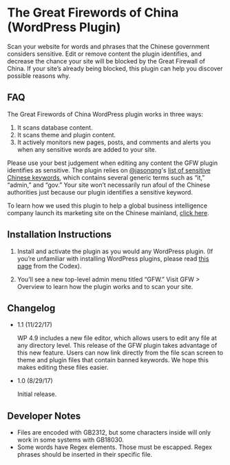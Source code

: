 # The Great Firewords of China (WordPress Plugin)

Scan your website for words and phrases that the Chinese government considers sensitive. Edit or remove content the plugin identifies, and decrease the chance your site will be blocked by the Great Firewall of China. If your site’s already being blocked, this plugin can help you discover possible reasons why.

## FAQ
The Great Firewords of China WordPress plugin works in three ways:

1. It scans database content.
2. It scans theme and plugin content.
3. It actively monitors new pages, posts, and comments and alerts you when any sensitive words are added to your site.

Please use your best judgement when editing any content the GFW plugin identifies as sensitive. The plugin relies on [@jasonqng](https://github.com/jasonqng)'s [list of sensitive Chinese keywords](https://github.com/jasonqng/chinese-keywords), which contains several generic terms such as “it,” “admin,” and “gov.” Your site won’t necessarily run afoul of the Chinese authorities just because our plugin identifies a sensitive keyword.

To learn how we used this plugin to help a global business intelligence company launch its marketing site on the Chinese mainland, [click here](https://studiohyperset.com/how-do-i-launch-a-chinese-website/?utm_source=GitHub&utm_medium=GFW-Repo).

## Installation Instructions
1. Install and activate the plugin as you would any WordPress plugin. (If you’re unfamiliar with installing WordPress plugins, please read [this page](https://codex.wordpress.org/Managing_Plugins) from the Codex).

2. You’ll see a new top-level admin menu titled “GFW.” Visit GFW > Overview to learn how the plugin works and to scan your site.

## Changelog
- 1.1 (11/22/17)

  WP 4.9 includes a new file editor, which allows users to edit any file at any directory level. This release of the GFW plugin takes advantage of this new feature. Users can now link directly from the file scan screen to theme and plugin files that contain banned keywords. We hope this makes editing these files easier.

- 1.0 (8/29/17)
  
  Initial release.

## Developer Notes
- Files are encoded with GB2312, but some characters inside will only work in some systems with GB18030.
- Some words have Regex elements. Those must be escapped. Regex phrases should be inserted in their specific file.
